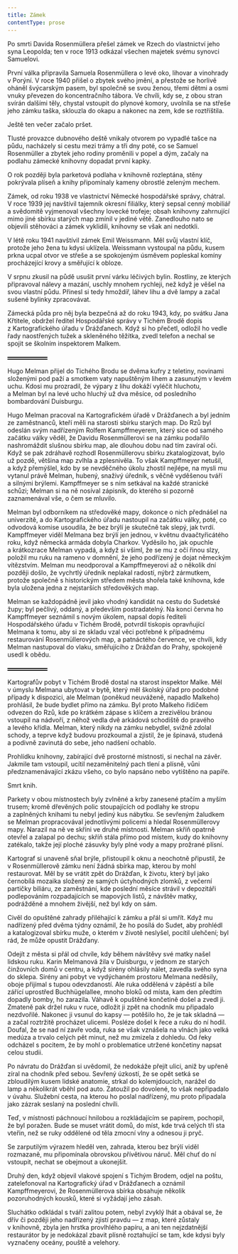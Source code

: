 ```yaml
---
title: Zámek
contentType: prose
---
```


<section>

Po smrti Davida Rosenmüllera přešel zámek ve Rzech do vlastnictví jeho syna Leopolda; ten v roce 1913 odkázal všechen majetek svému synovci Samuelovi.

První válka připravila Samuela Rosenmüllera o levé oko, lihovar a vinohrady v Porýní. V roce 1940 přišel o zbytek svého jmění, a přestože se horlivě oháněl švýcarským pasem, byl společně se svou ženou, třemi dětmi a osmi vnuky převezen do koncentračního tábora. Ve chvíli, kdy se, z obou stran svírán dalšími těly, chystal vstoupit do plynové komory, uvolnila se na střeše jeho zámku taška, sklouzla do okapu a nakonec na zem, kde se roztříštila.

Ještě ten večer začalo pršet.

Tlusté provazce dubnového deště vnikaly otvorem po vypadlé tašce na půdu, nacházely si cestu mezi trámy a tři dny poté, co se Samuel Rosenmüller a zbytek jeho rodiny proměnili v popel a dým, začaly na podlahu zámecké knihovny dopadat první kapky.

O rok později byla parketová podlaha v knihovně rozleptána, stěny pokrývala plíseň a knihy připomínaly kameny obrostlé zeleným mechem.

Zámek, od roku 1938 ve vlastnictví Německé hospodářské správy, chátral. V roce 1939 jej navštívil tajemník okresní filiálky, který sepsal cenný mobiliář a svědomitě vyjmenoval všechny lovecké trofeje; obsah knihovny zahrnující mimo jiné sbírku starých map zmínil v jediné větě. Zanedlouho nato se objevili stěhováci a zámek vyklidili, knihovny se však ani nedotkli.

V létě roku 1941 navštívil zámek Emil Weissmann. Měl svůj vlastní klíč, protože jeho žena tu kdysi uklízela. Weissmann vystoupal na půdu, kusem prkna ucpal otvor ve střeše a se spokojeným úsměvem popleskal komíny procházející krovy a směřující k obloze.

V srpnu zkusil na půdě usušit první várku léčivých bylin. Rostliny, ze kterých připravoval nálevy a mazání, uschly mnohem rychleji, než když je věšel na svou vlastní půdu. Přinesl si tedy hmoždíř, láhev lihu a dvě lampy a začal sušené bylinky zpracovávat.

Zámecká půda pro něj byla bezpečná až do roku 1943, kdy, po svátku Jana Křtitele, obdržel ředitel Hospodářské správy v Tichém Brodě dopis z Kartografického úřadu v Drážďanech. Když si ho přečetl, odložil ho vedle řady naostřených tužek a skleněného těžítka, zvedl telefon a nechal se spojit se školním inspektorem Malkem.

![divider.png](./resources/divider_opt.png)

Hugo Melman přijel do Tichého Brodu se dvěma kufry z teletiny, novinami složenými pod paží a smotkem vaty napuštěným lihem a zasunutým v levém uchu. Kdosi mu prozradil, že výpary z lihu dokáží vyléčit hluchotu, a Melman byl na levé ucho hluchý už dva měsíce, od posledního bombardování Duisburgu.

Hugo Melman pracoval na Kartografickém úřadě v Drážďanech a byl jedním ze zaměstnanců, kteří měli na starosti sbírku starých map. Do Rzů byl odeslán svým nadřízeným Rolfem Kampffmeyerem, který sice od samého začátku války věděl, že Davidu Rosenmüllerovi se na zámku podařilo nashromáždit slušnou sbírku map, ale dlouhou dobu nad tím zavíral oči. Když se pak zdráhavě rozhodl Rosenmüllerovu sbírku zkatalogizovat, bylo už pozdě, většina map zvlhla a zplesnivěla. To však Kampffmeyer netušil, a když přemýšlel, kdo by se nevděčného úkolu zhostil nejlépe, na mysli mu vytanul právě Melman, hubený, snaživý úředník, s věčně vyděšenou tváří a silnými brýlemi. Kampffmeyer se s ním setkával na každé stranické schůzi; Melman si na ně nosíval zápisník, do kterého si pozorně zaznamenával vše, o čem se mluvilo.

Melman byl odborníkem na středověké mapy, dokonce o nich přednášel na univerzitě, a do Kartografického úřadu nastoupil na začátku války, poté, co odvodová komise usoudila, že bez brýlí je skutečně tak slepý, jak tvrdí. Kampffmeyer viděl Melmana bez brýlí jen jednou, v květnu dvaačtyřicátého roku, když německá armáda dobyla Charkov. Vyděsilo ho, jak opuchle a krátkozrace Melman vypadá, a když si všiml, že se mu z očí řinou slzy, položil mu ruku na rameno v domnění, že jeho podřízený je dojat německým vítězstvím. Melman mu neodporoval a Kampffmeyerovi až o několik dní později došlo, že vychrtlý úředník neplakal radostí, nýbrž zármutkem, protože společně s historickým středem města shořela také knihovna, kde byla uložena jedna z nejstarších středověkých map.

Melman se každopádně jevil jako vhodný kandidát na cestu do Sudetské župy; byl pečlivý, oddaný, a především postradatelný. Na konci června ho Kampffmeyer seznámil s novým úkolem, napsal dopis řediteli Hospodářského úřadu v Tichém Brodě, potvrdil tiskopis opravňující Melmana k tomu, aby si ze skladu vzal věci potřebné k případnému restaurování Rosenmüllerových map, a patnáctého července, ve chvíli, kdy Melman nastupoval do vlaku, směřujícího z Drážďan do Prahy, spokojeně usedl k obědu.

![divider.png](./resources/divider_opt.png)

Kartografův pobyt v Tichém Brodě dostal na starost inspektor Malke. Měl v úmyslu Melmana ubytovat v bytě, který měl školský úřad pro podobné případy k dispozici, ale Melman (poněkud neuváženě, napadlo Malkeho) prohlásil, že bude bydlet přímo na zámku. Byl proto Malkeho řidičem odvezen do Rzů, kde po krátkém zápase s klíčem a zrezivělou bránou vstoupil na nádvoří, z něhož vedla dvě arkádová schodiště do pravého a levého křídla. Melman, který nikdy na zámku nebydlel, svižně zdolal schody, a teprve když budovu prozkoumal a zjistil, že je špinavá, studená a podivně zavinutá do sebe, jeho nadšení ochablo.

Prohlídku knihovny, zabírající dvě prostorné místnosti, si nechal na závěr. Jakmile tam vstoupil, ucítil nezaměnitelný pach tlení a plísně, vůni předznamenávající zkázu všeho, co bylo napsáno nebo vytištěno na papíře.

Smrt knih.

Parkety v obou místnostech byly zvlněné a krby zanesené ptačím a myším trusem; kromě dřevěných polic stoupajících od podlahy ke stropu a zaplněných knihami tu nebyl jediný kus nábytku. Se sevřeným žaludkem se Melman propracovával jednotlivými policemi a hledal Rosenmüllerovy mapy. Narazil na ně ve skříni ve druhé místnosti. Melman skříň opatrně otevřel a zalapal po dechu; skříň stála přímo pod místem, kudy do knihovny zatékalo, takže její ploché zásuvky byly plné vody a mapy prožrané plísní.

Kartograf si unaveně sňal brýle, přistoupil k oknu a neochotně připustil, že v Rosenmüllerově zámku není žádná sbírka map, kterou by mohl restaurovat. Měl by se vrátit zpět do Drážďan, k životu, který byl jako černobílá mozaika složený ze samých úctyhodných zlomků, z večerní partičky biliáru, ze zaměstnání, kde poslední měsíce strávil v depozitáři podlepováním rozpadajících se mapových listů, z návštěv matky, podrážděné a mnohem živější, než byl kdy on sám.

Civěl do opuštěné zahrady přiléhající k zámku a přál si umřít. Když mu nadřízený před dvěma týdny oznámil, že ho posílá do Sudet, aby prohlédl a katalogizoval sbírku muže, o kterém v životě neslyšel, pocítil ulehčení; byl rád, že může opustit Drážďany.

Odejít z města si přál od chvíle, kdy během návštěvy své matky našel lidskou ruku. Karin Melmanová žila v Duisburgu, v jednom ze starých činžovních domů v centru, a když sirény ohlásily nálet, zavedla svého syna do sklepa. Sirény ani pobyt ve vydýchaném prostoru Melmana neděsily, oboje přijímal s tupou odevzdaností. Ale ruka oddělená v zápěstí a bíle zářící uprostřed Buchhügelallee, mnoho bloků od místa, kam den předtím dopadly bomby, ho zarazila. Váhavě k opuštěné končetině došel a zvedl ji. Zmateně pak držel ruku v ruce, odložit ji zpět na chodník mu připadalo nezdvořilé. Nakonec ji vsunul do kapsy — potěšilo ho, že je tak skladná — a začal roztržitě procházet ulicemi. Posléze došel k řece a ruku do ní hodil. Doufal, že se nad ní zavře voda, ruka se však vznášela na vlnách jako velká medúza a trvalo celých pět minut, než mu zmizela z dohledu. Od řeky odcházel s pocitem, že by mohl o problematice utržené končetiny napsat celou studii.

Po návratu do Drážďan si uvědomil, že nedokáže přejít ulici, aniž by upřeně zíral na chodník před sebou. Sevřený úzkostí, že se opět setká se zbloudilým kusem lidské anatomie, strkal do kolemjdoucích, narážel do lamp a několikrát vběhl pod auto. Zatoužil po dovolené, to však nepřipadalo v úvahu. Služební cesta, na kterou ho poslal nadřízený, mu proto připadala jako zázrak seslaný na poslední chvíli.

Teď, v místnosti páchnoucí hnilobou a rozkládajícím se papírem, pochopil, že byl poražen. Bude se muset vrátit domů, do míst, kde trvá celých tři sta vteřin, než se ruky oddělené od těla zmocní vlny a odnesou ji pryč.

Se zarputilým výrazem hleděl ven, zahrada, kterou bez brýlí viděl rozmazaně, mu připomínala obrovskou přívětivou náruč. Měl chuť do ní vstoupit, nechat se obejmout a ukonejšit.

Druhý den, když objevil vlakové spojení s Tichým Brodem, odjel na poštu, zatelefonoval na Kartografický úřad v Drážďanech a oznámil Kampffmeyerovi, že Rosenmüllerova sbírka obsahuje několik pozoruhodných kousků, které si vyžádají jeho zásah.

Sluchátko odkládal s tváří zalitou potem, nebyl zvyklý lhát a obával se, že dřív či později jeho nadřízený zjistí pravdu — z map, které zůstaly v knihovně, zbyla jen hrstka provlhlého papíru, a ani ten nejzdatnější restaurátor by je nedokázal zbavit plísně roztahující se tam, kde kdysi byly vyznačeny oceány, pouště a velehory.

</section>
